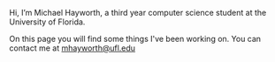 Hi, I’m Michael Hayworth, a third year computer science student at the University of Florida.

On this page you will find some things I've been working on. You can contact me at mhayworth@ufl.edu

